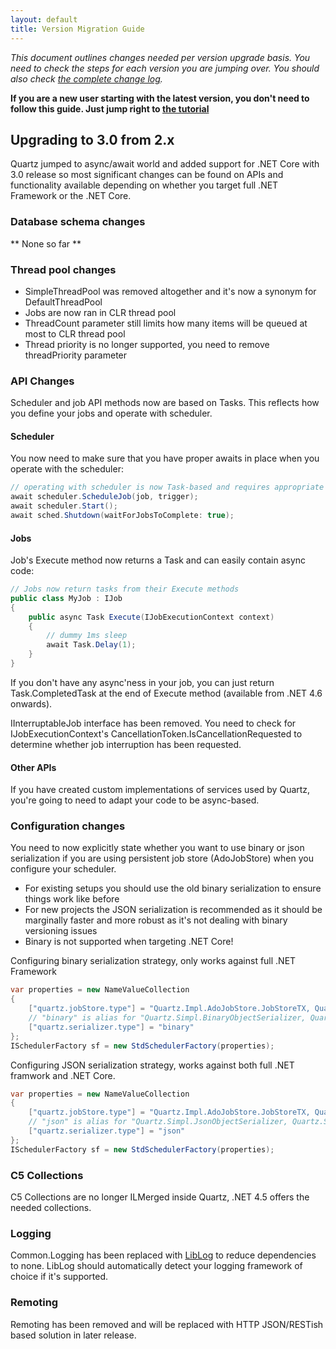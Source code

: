 ```yaml
---
layout: default
title: Version Migration Guide
---
```


*This document outlines changes needed per version upgrade basis. You need to check the steps for each version you are jumping over. You should also check [the complete change log](https://raw.github.com/quartznet/quartznet/master/changelog.txt).*

**If you are a new user starting with the latest version, you don't need to follow this guide. Just jump right to [the tutorial](tutorial/index.html)**

## Upgrading to 3.0 from 2.x

Quartz jumped to async/await world and added support for .NET Core with 3.0 release so most significant changes
can be found on APIs and functionality available depending on whether you target full .NET Framework or the .NET Core. 

### Database schema changes

** None so far **

### Thread pool changes

* SimpleThreadPool was removed altogether and it's now a synonym for DefaultThreadPool
* Jobs are now ran in CLR thread pool
* ThreadCount parameter still limits how many items will be queued at most to CLR thread pool
* Thread priority is no longer supported, you need to remove threadPriority parameter

### API Changes

Scheduler and job API methods now are based on Tasks. This reflects how you define your jobs and operate with scheduler.
				
#### Scheduler 

You now need to make sure that you have proper awaits in place when you operate with the scheduler:

```c#
// operating with scheduler is now Task-based and requires appropriate awaits
await scheduler.ScheduleJob(job, trigger);
await scheduler.Start();
await sched.Shutdown(waitForJobsToComplete: true);
```

#### Jobs

Job's Execute method now returns a Task and can easily contain async code:

```c#
// Jobs now return tasks from their Execute methods
public class MyJob : IJob
{
    public async Task Execute(IJobExecutionContext context)
    {
        // dummy 1ms sleep
        await Task.Delay(1);
    }
}
```

If you don't have any async'ness in your job, you can just  return Task.CompletedTask at the end of Execute method (available from .NET 4.6 onwards).

IInterruptableJob interface has been removed. You need to check for IJobExecutionContext's CancellationToken.IsCancellationRequested to determine whether job interruption has been requested.

#### Other APIs

If you have created custom implementations of services used by Quartz, you're going to need to adapt your code to be async-based.

### Configuration changes

You need to now explicitly state whether you want to use binary or json serialization if you are using persistent job store (AdoJobStore) when you configure your scheduler. 

* For existing setups you should use the old binary serialization to ensure things work like before
* For new projects the JSON serialization is recommended as it should be marginally faster and more robust as it's not dealing with binary versioning issues 
* Binary is not supported when targeting .NET Core!

Configuring binary serialization strategy, only works against full .NET Framework 

```c#
var properties = new NameValueCollection
{
	["quartz.jobStore.type"] = "Quartz.Impl.AdoJobStore.JobStoreTX, Quartz",
	// "binary" is alias for "Quartz.Simpl.BinaryObjectSerializer, Quartz" 
	["quartz.serializer.type"] = "binary"
};
ISchedulerFactory sf = new StdSchedulerFactory(properties);
```

Configuring JSON serialization strategy, works against both full .NET framwork and .NET Core.

```c#
var properties = new NameValueCollection
{
	["quartz.jobStore.type"] = "Quartz.Impl.AdoJobStore.JobStoreTX, Quartz",
	// "json" is alias for "Quartz.Simpl.JsonObjectSerializer, Quartz.Serialization.Json" 
	["quartz.serializer.type"] = "json"
};
ISchedulerFactory sf = new StdSchedulerFactory(properties);
```

### C5 Collections

C5 Collections are no longer ILMerged inside Quartz, .NET 4.5 offers the needed collections.

### Logging

Common.Logging has been replaced with [LibLog](https://github.com/damianh/LibLog) to reduce dependencies to none. LibLog should automatically detect your logging framework of choice if it's supported.

### Remoting

Remoting has been removed and will be replaced with HTTP JSON/RESTish based solution in later release.
